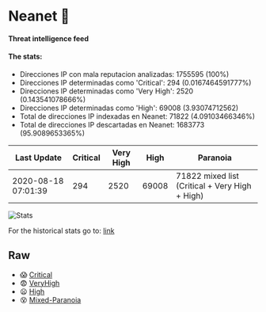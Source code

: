 # Neanet :hocho:
#### Threat intelligence feed
#### The stats:

- Direcciones IP con mala reputacion analizadas: 1755595 (100%)
- Direcciones IP determinadas como 'Critical':  294 (0.0167464591777%)
- Direcciones IP determinadas como 'Very High':  2520 (0.143541078666%)
- Direcciones IP determinadas como 'High':  69008 (3.93074712562)
- Total de direcciones IP indexadas en Neanet:  71822 (4.09103466346%)
- Total de direcciones IP descartadas en Neanet:  1683773 (95.9089653365%)

| Last Update | Critical | Very High | High | Paranoia |
| --- | --- | --- | --- | --- |
| 2020-08-18 07:01:39 | 294 | 2520 | 69008 | 71822 mixed list (Critical + Very High + High)|

![Stats](https://docs.google.com/spreadsheets/d/e/2PACX-1vSnaNMIXVabIpDJjufMlzH7poXnshF3mgd8Is1g9ytUEzVsP5my4Trn8f-xkoLLQ38xpL3HtmUexLo6/pubchart?oid=501124687&format=image)

For the historical stats go to: [link](/stats.csv)
## Raw
- :scream: [Critical](https://raw.githubusercontent.com/JavaGarcia/Neanet/master/blacklists/neanet_critical.txt)
- :fearful: [VeryHigh](https://raw.githubusercontent.com/JavaGarcia/Neanet/master/blacklists/neanet_veryHigh.txtt)
- :frowning: [High](https://raw.githubusercontent.com/JavaGarcia/Neanet/master/blacklists/neanet_high.txt)
- :dizzy_face: [Mixed-Paranoia](https://raw.githubusercontent.com/JavaGarcia/Neanet/master/blacklists/neanet_all.txt)









































































































































































































































































